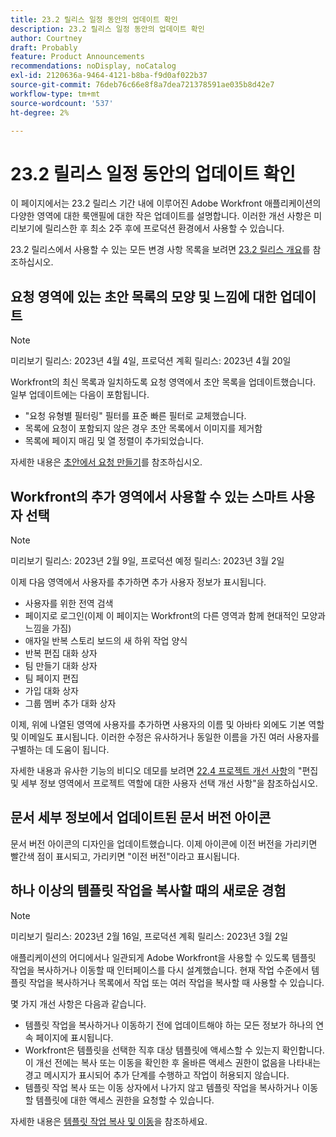 ```yaml
---
title: 23.2 릴리스 일정 동안의 업데이트 확인
description: 23.2 릴리스 일정 동안의 업데이트 확인
author: Courtney
draft: Probably
feature: Product Announcements
recommendations: noDisplay, noCatalog
exl-id: 2120636a-9464-4121-b8ba-f9d0af022b37
source-git-commit: 76deb76c66e8f8a7dea721378591ae035b8d42e7
workflow-type: tm+mt
source-wordcount: '537'
ht-degree: 2%

---
```


# 23.2 릴리스 일정 동안의 업데이트 확인

이 페이지에서는 23.2 릴리스 기간 내에 이루어진 Adobe Workfront 애플리케이션의 다양한 영역에 대한 룩앤필에 대한 작은 업데이트를 설명합니다. 이러한 개선 사항은 미리보기에 릴리스한 후 최소 2주 후에 프로덕션 환경에서 사용할 수 있습니다.

23.2 릴리스에서 사용할 수 있는 모든 변경 사항 목록을 보려면 [23.2 릴리스 개요](/help/quicksilver/product-announcements/product-releases/23.2-release-activity/23-2-release-overview.md)를 참조하십시오.

## 요청 영역에 있는 초안 목록의 모양 및 느낌에 대한 업데이트

>[!NOTE]
>
>미리보기 릴리스: 2023년 4월 4일, 프로덕션 계획 릴리스: 2023년 4월 20일

Workfront의 최신 목록과 일치하도록 요청 영역에서 초안 목록을 업데이트했습니다.
일부 업데이트에는 다음이 포함됩니다.

* &quot;요청 유형별 필터링&quot; 필터를 표준 빠른 필터로 교체했습니다.
* 목록에 요청이 포함되지 않은 경우 초안 목록에서 이미지를 제거함
* 목록에 페이지 매김 및 열 정렬이 추가되었습니다.

자세한 내용은 [초안에서 요청 만들기](/help/quicksilver/manage-work/requests/create-requests/delete-request-draft.md)를 참조하십시오.

## Workfront의 추가 영역에서 사용할 수 있는 스마트 사용자 선택

>[!NOTE]
>
>미리보기 릴리스: 2023년 2월 9일, 프로덕션 예정 릴리스: 2023년 3월 2일

이제 다음 영역에서 사용자를 추가하면 추가 사용자 정보가 표시됩니다.

* 사용자를 위한 전역 검색
* 페이지로 로그인(이제 이 페이지는 Workfront의 다른 영역과 함께 현대적인 모양과 느낌을 가짐)
* 애자일 반복 스토리 보드의 새 하위 작업 양식
* 반복 편집 대화 상자
* 팀 만들기 대화 상자
* 팀 페이지 편집
* 가입 대화 상자
* 그룹 멤버 추가 대화 상자

이제, 위에 나열된 영역에 사용자를 추가하면 사용자의 이름 및 아바타 외에도 기본 역할 및 이메일도 표시됩니다. 이러한 수정은 유사하거나 동일한 이름을 가진 여러 사용자를 구별하는 데 도움이 됩니다.

자세한 내용과 유사한 기능의 비디오 데모를 보려면 [22.4 프로젝트 개선 사항](/help/quicksilver/product-announcements/product-releases/22.4-release-activity/22-4-project-enhancements.md)의 &quot;편집 및 세부 정보 영역에서 프로젝트 역할에 대한 사용자 선택 개선 사항&quot;을 참조하십시오.

## 문서 세부 정보에서 업데이트된 문서 버전 아이콘

문서 버전 아이콘의 디자인을 업데이트했습니다. 이제 아이콘에 이전 버전을 가리키면 빨간색 점이 표시되고, 가리키면 &quot;이전 버전&quot;이라고 표시됩니다.

## 하나 이상의 템플릿 작업을 복사할 때의 새로운 경험

>[!NOTE]
>
>미리보기 릴리스: 2023년 2월 16일, 프로덕션 계획 릴리스: 2023년 3월 2일

애플리케이션의 어디에서나 일관되게 Adobe Workfront을 사용할 수 있도록 템플릿 작업을 복사하거나 이동할 때 인터페이스를 다시 설계했습니다. 현재 작업 수준에서 템플릿 작업을 복사하거나 목록에서 작업 또는 여러 작업을 복사할 때 사용할 수 있습니다.

몇 가지 개선 사항은 다음과 같습니다.

* 템플릿 작업을 복사하거나 이동하기 전에 업데이트해야 하는 모든 정보가 하나의 연속 페이지에 표시됩니다.
* Workfront은 템플릿을 선택한 직후 대상 템플릿에 액세스할 수 있는지 확인합니다. 이 개선 전에는 복사 또는 이동을 확인한 후 올바른 액세스 권한이 없음을 나타내는 경고 메시지가 표시되어 추가 단계를 수행하고 작업이 허용되지 않습니다.
* 템플릿 작업 복사 또는 이동 상자에서 나가지 않고 템플릿 작업을 복사하거나 이동할 템플릿에 대한 액세스 권한을 요청할 수 있습니다.

자세한 내용은 [템플릿 작업 복사 및 이동](/help/quicksilver/manage-work/projects/create-and-manage-templates/copy-and-move-template-tasks.md)을 참조하세요.
